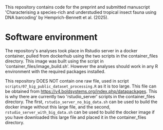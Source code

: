 This repository contains code for the preprint and submitted manuscript 'Characterising a species-rich and understudied tropical insect fauna using DNA barcoding' by Hemprich-Bennett et al. (2025).

# Software environment

The repository's analyses took place in Rstudio server in a docker container, pulled from dockerhub using the two scripts in the container_files directory. This image was built using the script in 'container_files/image_build.sh'. However the analyses should work in any R environment with the required packages installed.

This repository DOES NOT contain one raw file, used in script `scripts/07_big_public_dataset_processing.R` as it is too large. This file can be obtained from https://v4.boldsystems.org/index.php/datapackages. This is why there are currently two 'rstudio_server' scripts in the container_files directory. The first, `rstudio_server_no_big_data.sh` can be used to build the docker image without this large file, and the second, `rstudio_server_with_big_data.sh` can be used to build the docker image if you have downloaded this large file and placed it in the container_files directory.